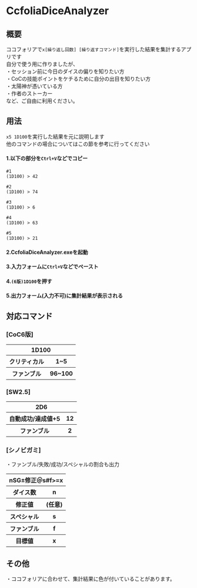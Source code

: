 # CcfoliaDiceAnalyzer
## 概要
ココフォリアで`x[繰り返し回数] [繰り返すコマンド]`を実行した結果を集計するアプリです<br>
自分で使う用に作りましたが、<br>
・セッション前に今日のダイスの偏りを知りたい方<br>
・CoCの技能ポイントをケチるために自分の出目を知りたい方<br>
・太陽神が憑いている方<br>
・作者のストーカー<br>
など、ご自由に利用ください。
## 用法
`x5 1D100`を実行した結果を元に説明します<br>
他のコマンドの場合についてはこの節を参考に行ってください
#### 1.以下の部分を`Ctrl+V`などでコピー
```
#1
(1D100) > 42

#2
(1D100) > 74

#3
(1D100) > 6

#4
(1D100) > 63

#5
(1D100) > 21
```
#### 2.CcfoliaDiceAnalyzer.exeを起動
#### 3.入力フォームに`Ctrl+V`などでペースト
#### 4.`(6版)1D100`を押す
#### 5.出力フォーム(入力不可)に集計結果が表示される
## 対応コマンド
### [CoC6版]
<table>
<thead>
<tr><th colspan="2">1D100</th></tr>
</thead>
<tbody>
<tr><th>クリティカル</th><th>1~5</th></tr>
<tr><th>ファンブル</th><th>96~100</th></tr>
</tbody>
</table>

### [SW2.5]
<table>
<thead>
<tr><th colspan="2">2D6</th></tr>
</thead>
<tbody>
<tr><th>自動成功/達成値+5</th><th>12</th></tr>
<tr><th>ファンブル</th><th>2</th></tr>
</tbody>
</table>

### [シノビガミ]
・ファンブル/失敗/成功/スペシャルの割合も出力
<table>
<thead>
<tr><th colspan="2">nSG±修正＠s#f>=x</th></tr>
</thead>
<tbody>
<tr><th>ダイス数</th><th>n</th></tr>
<tr><th>修正値</th><th>(任意)</th></tr>
<tr><th>スペシャル</th><th>s</th></tr>
<tr><th>ファンブル</th><th>f</th></tr>
<tr><th>目標値</th><th>x</th></tr>
</tbody>
</table>

## その他
・ココフォリアに合わせて、集計結果に色が付いていることがあります。
